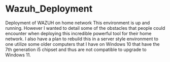 # Wazuh_Deployment
Deployment of WAZUH on home network
This environment is up and running. However I wanted to detail some of the obstacles that people could encounter when deploying this incredible powerful tool for their home network. I also have a plan to rebuild this in a server style environment to one utilize some older computers that I have on Windows 10 that have the 7th generation i5 chipset and thus are not compatible to upgrade to Windows 11. 
